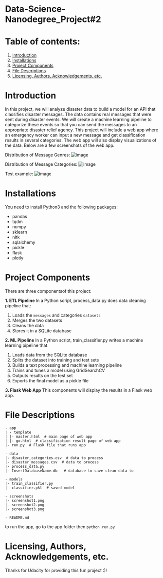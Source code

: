 # Data-Science-Nanodegree_Project#2

# Table of contents:
1. [Introduction](https://github.com/LamyaMK/Data-Science-Nanodegree_Project-2/edit/main/README.md#introduction)
2. [Installations](https://github.com/LamyaMK/Data-Science-Nanodegree_Project-2/edit/main/README.md#installations)
3. [Project Components](https://github.com/LamyaMK/Data-Science-Nanodegree_Project-2/edit/main/README.md#project-components)
4. [File Descriptions](https://github.com/LamyaMK/Data-Science-Nanodegree_Project-2/edit/main/README.md#file-descriptions)
5. [Licensing, Authors, Acknowledgements, etc.](https://github.com/LamyaMK/Data-Science-Nanodegree_Project-2/edit/main/README.md#licensing-authors-acknowledgements-etc)


# Introduction

In this project, we will analyze disaster data to build a model for an API that classifies disaster messages. The data contains real messages that were sent during disaster events. We will create a machine learning pipeline to categorize these events so that you can send the messages to an appropriate disaster relief agency.
This project will include a web app where an emergency worker can input a new message and get classification results in several categories. The web app will also display visualizations of the data.
Below are a few screenshots of the web app.

Distribution of Message Genres:
![image](https://github.com/LamyaMK/Data-Science-Nanodegree_Project-2/blob/main/screenshots/screenshot1.png)

Distribution of Message Categories:
![image](https://github.com/LamyaMK/Data-Science-Nanodegree_Project-2/blob/main/screenshots/screenshot2.png)

Test example:
![image](https://github.com/LamyaMK/Data-Science-Nanodegree_Project-2/blob/main/screenshots/screenshot3.png)




# Installations
You need to install Python3 and the following packages:
- pandas
- tqdm
- numpy
- sklearn
- nltk
- sqlalchemy
- pickle
- flask
- plotly

# Project Components

There are three componentsof this project:

**1. ETL Pipeline**
In a Python script, process_data.py does data cleaning pipeline that:

1. Loads the `messages` and categories `datasets`
2. Merges the two datasets
3. Cleans the data
3. Stores it in a SQLite database

**2. ML Pipeline**
In a Python script, train_classifier.py writes a machine learning pipeline that:

1. Loads data from the SQLite database
2. Splits the dataset into training and test sets
3. Builds a text processing and machine learning pipeline
4. Trains and tunes a model using GridSearchCV
5. Outputs results on the test set
6. Exports the final model as a pickle file

**3. Flask Web App**
This components will display the results in a Flask web app.

# File Descriptions

```
- app
| - template
| |- master.html  # main page of web app
| |- go.html  # classification result page of web app
|- run.py  # Flask file that runs app

- data
|- disaster_categories.csv  # data to process 
|- disaster_messages.csv  # data to process
|- process_data.py
|- InsertDatabaseName.db   # database to save clean data to

- models
|- train_classifier.py
|- classifier.pkl  # saved model 

- screenshots
|- screenshot1.png
|- screenshot2.png 
|- screenshot3.png

- README.md

```

to run the app, go to the app folder then `python run.py`

# Licensing, Authors, Acknowledgements, etc.

Thanks for Udacity for providing this fun project :)!
